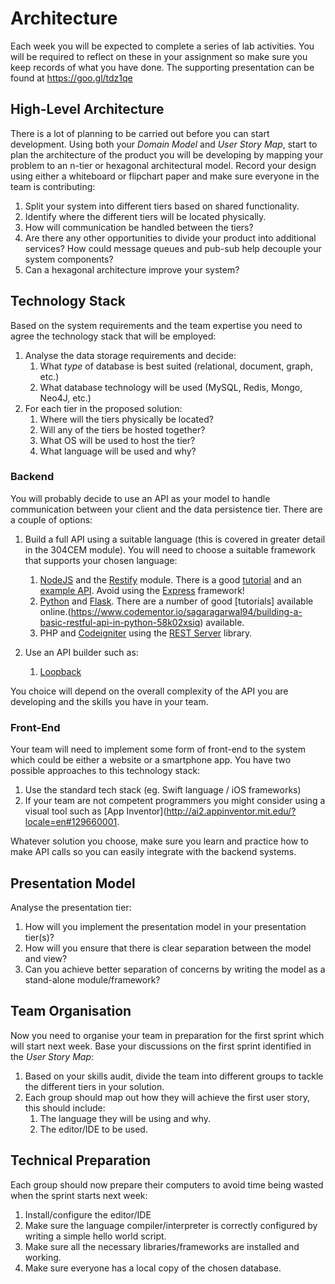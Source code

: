 
# Architecture

Each week you will be expected to complete a series of lab activities. You will be required to reflect on these in your assignment so make sure you keep records of what you have done. The supporting presentation can be found at https://goo.gl/tdz1qe

## High-Level Architecture

There is a lot of planning to be carried out before you can start development. Using both your _Domain Model_ and _User Story Map_, start to plan the architecture of the product you will be developing by mapping your problem to an n-tier or hexagonal architectural model. Record your design using either a whiteboard or flipchart paper and make sure everyone in the team is contributing:

1. Split your system into different tiers based on shared functionality.
2. Identify where the different tiers will be located physically.
3. How will communication be handled between the tiers?
4. Are there any other opportunities to divide your product into additional services? How could message queues and pub-sub help decouple your system components?
5. Can a hexagonal architecture improve your system?

## Technology Stack

Based on the system requirements and the team expertise you need to agree the technology stack that will be employed:

1. Analyse the data storage requirements and decide:
    1. What _type_ of database is best suited (relational, document, graph, etc.)
    2. What database technology will be used (MySQL, Redis, Mongo, Neo4J, etc.)
2. For each tier in the proposed solution:
    1. Where will the tiers physically be located?
    2. Will any of the tiers be hosted together?
    3. What OS will be used to host the tier?
    4. What language will be used and why?

### Backend

You will probably decide to use an API as your model to handle communication between your client and the data persistence tier. There are a couple of options:

1. Build a full API using a suitable language (this is covered in greater detail in the 304CEM module). You will need to choose a suitable framework that supports your chosen language:
    1. [NodeJS](https://nodejs.org/en/) and the [Restify](https://www.npmjs.com/package/restify) module. There is a good [tutorial](https://github.coventry.ac.uk/304CEM-1718SEPJAN/TEACHING-MATERIALS) and an [example API](https://github.coventry.ac.uk/304CEM-1718SEPJAN/bookshop). Avoid using the [Express](https://www.npmjs.com/package/express) framework!
    2. [Python](https://www.python.org/) and [Flask](http://flask.pocoo.org/). There are a number of good [tutorials] available online.(https://www.codementor.io/sagaragarwal94/building-a-basic-restful-api-in-python-58k02xsiq) available.
    2. PHP and [Codeigniter](https://codeigniter.com/) using the [REST Server](https://github.com/chriskacerguis/codeigniter-restserver) library.

2. Use an API builder such as:
    1. [Loopback](https://loopback.io)

You choice will depend on the overall complexity of the API you are developing and the skills you have in your team.

### Front-End

Your team will need to implement some form of front-end to the system which could be either a website or a smartphone app. You have two possible approaches to this technology stack:

1. Use the standard tech stack (eg. Swift language / iOS frameworks)
2. If your team are not competent programmers you might consider using a visual tool such as [App Inventor](http://ai2.appinventor.mit.edu/?locale=en#129660001.

Whatever solution you choose, make sure you learn and practice how to make API calls so you can easily integrate with the backend systems.

## Presentation Model

Analyse the presentation tier:

1. How will you implement the presentation model in your presentation tier(s)?
2. How will you ensure that there is clear separation between the model and view?
3. Can you achieve better separation of concerns by writing the model as a stand-alone module/framework?

## Team Organisation

Now you need to organise your team in preparation for the first sprint which will start next week. Base your discussions on the first sprint identified in the _User Story Map_:

1. Based on your skills audit, divide the team into different groups to tackle the different tiers in your solution.
2. Each group should map out how they will achieve the first user story, this should include:
    1. The language they will be using and why.
    2. The editor/IDE to be used.
  
## Technical Preparation

Each group should now prepare their computers to avoid time being wasted when the sprint starts next week:

1. Install/configure the editor/IDE
2. Make sure the language compiler/interpreter is correctly configured by writing a simple hello world script.
3. Make sure all the necessary libraries/frameworks are installed and working.
4. Make sure everyone has a local copy of the chosen database.
